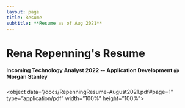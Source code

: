 ```yaml
---
layout: page
title: Resume
subtitle: **Resume as of Aug 2021**
---
```




# Rena Repenning's Resume


#### Incoming Technology Analyst 2022 -- Application Development @ Morgan Stanley<h3>
  
  
  <object data=”/docs/RepenningResume-August2021.pdf#page=1" type=”application/pdf” width=”100%” height=”100%”>
                                           

